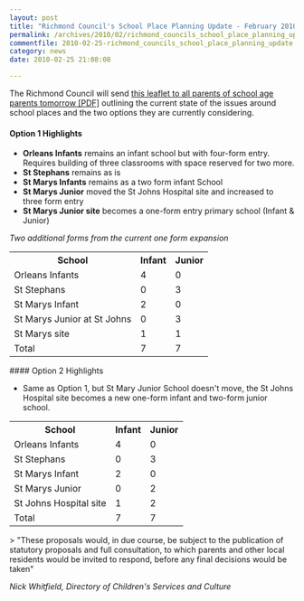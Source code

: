 ```yaml
---
layout: post
title: "Richmond Council's School Place Planning Update - February 2010"
permalink: /archives/2010/02/richmond_councils_school_place_planning_update.html
commentfile: 2010-02-25-richmond_councils_school_place_planning_update
category: news
date: 2010-02-25 21:08:08

---
```


The Richmond Council will send [this leaflet to all parents of school age parents tomorrow \[PDF\]](/assets/images/2010/StMgts_CETwick_primary_places.pdf) outlining the current state of the issues around school places and the two options they are currently considering.

#### Option 1 Highlights

-   **Orleans Infants** remains an infant school but with four-form entry. Requires building of three classrooms with space reserved for two more.
-   **St Stephans** remains as is
-   **St Marys Infants** remains as a two form infant School
-   **St Marys Junior** moved the St Johns Hospital site and increased to three form entry
-   **St Marys Junior site** becomes a one-form entry primary school (Infant & Junior)

*Two additional forms from the current one form expansion*

<table>
<tr>
<th>
School

</th>
<th>
Infant

</th>
<th>
Junior

</th>
</tr>
<tr>
<td>
Orleans Infants

</td>
<td>
4

</td>
<td>
0

</td>
</tr>
<tr>
<td>
St Stephans

</td>
<td>
0

</td>
<td>
3

</td>
</tr>
<tr>
<td>
St Marys Infant

</td>
<td>
2

</td>
<td>
0

</td>
</tr>
<tr>
<td>
St Marys Junior at St Johns

</td>
<td>
0

</td>
<td>
3

</td>
</tr>
<tr>
<td>
St Marys site

</td>
<td>
1

</td>
<td>
1

</td>
</tr>
<tr>
<td>
Total

</td>
<td>
7

</td>
<td>
7

</td>
</tr>
</table>
#### Option 2 Highlights

-   Same as Option 1, but St Mary Junior School doesn't move, the St Johns Hospital site becomes a new one-form infant and two-form junior school.

<table>
<tr>
<th>
School

</th>
<th>
Infant

</th>
<th>
Junior

</th>
</tr>
<tr>
<td>
Orleans Infants

</td>
<td>
4

</td>
<td>
0

</td>
</tr>
<tr>
<td>
St Stephans

</td>
<td>
0

</td>
<td>
3

</td>
</tr>
<tr>
<td>
St Marys Infant

</td>
<td>
2

</td>
<td>
0

</td>
</tr>
<tr>
<td>
St Marys Junior

</td>
<td>
0

</td>
<td>
2

</td>
</tr>
<tr>
<td>
St Johns Hospital site

</td>
<td>
1

</td>
<td>
2

</td>
</tr>
<tr>
<td>
Total

</td>
<td>
7

</td>
<td>
7

</td>
</tr>
</table>
> "These proposals would, in due course, be subject to the publication of statutory proposals and full consultation, to which parents and other local residents would be invited to respond, before any final decisions would be taken"

<cite>Nick Whitfield, Directory of Children's Services and Culture</cite>
